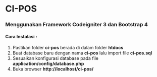 # CI-POS
### Menggunakan Framework Codeigniter 3 dan Bootstrap 4
#### Cara Instalasi :
1. Pastikan folder __ci-pos__ berada di dalam folder __htdocs__
2. Buat database baru dengan nama __ci-pos__ lalu import file __ci-pos.sql__ 
3. Sesuaikan konfigurasi database pada file __application/config/database.php__
4. Buka browser  __http://localhost/ci-pos/__
